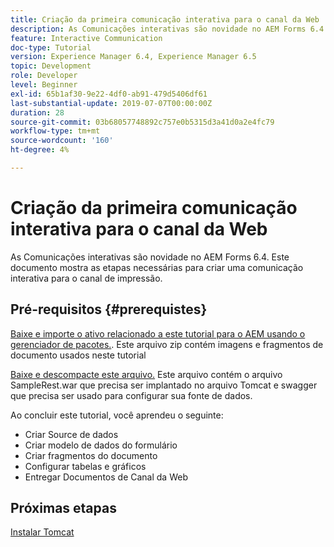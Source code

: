 ```yaml
---
title: Criação da primeira comunicação interativa para o canal da Web
description: As Comunicações interativas são novidade no AEM Forms 6.4. Este documento o guiará pelas etapas necessárias para criar uma comunicação interativa para o canal da Web.
feature: Interactive Communication
doc-type: Tutorial
version: Experience Manager 6.4, Experience Manager 6.5
topic: Development
role: Developer
level: Beginner
exl-id: 65b1af30-9e22-4df0-ab91-479d5406df61
last-substantial-update: 2019-07-07T00:00:00Z
duration: 28
source-git-commit: 03b68057748892c757e0b5315d3a41d0a2e4fc79
workflow-type: tm+mt
source-wordcount: '160'
ht-degree: 4%

---
```


# Criação da primeira comunicação interativa para o canal da Web

As Comunicações interativas são novidade no AEM Forms 6.4. Este documento mostra as etapas necessárias para criar uma comunicação interativa para o canal de impressão.

## Pré-requisitos {#prerequistes}

[Baixe e importe o ativo relacionado a este tutorial para o AEM usando o gerenciador de pacotes.](assets/gettingstartedassets.zip). Este arquivo zip contém imagens e fragmentos de documento usados neste tutorial

[Baixe e descompacte este arquivo.](assets/warfileandswaggerfile.zip) Este arquivo contém o arquivo SampleRest.war que precisa ser implantado no arquivo Tomcat e swagger que precisa ser usado para configurar sua fonte de dados.

Ao concluir este tutorial, você aprendeu o seguinte:

* Criar Source de dados
* Criar modelo de dados do formulário
* Criar fragmentos do documento
* Configurar tabelas e gráficos
* Entregar Documentos de Canal da Web

## Próximas etapas

[Instalar Tomcat](./partone.md)
